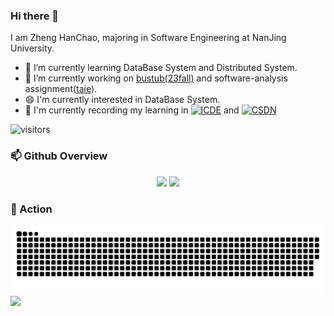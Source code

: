 ### Hi there 👋

<!--
**SplashCloud/SplashCloud** is a ✨ _special_ ✨ repository because its `README.md` (this file) appears on your GitHub profile.

Here are some ideas to get you started:
- 🔭 I’m currently working on ...
- 🌱 I’m currently learning ...
- 👯 I’m looking to collaborate on ...
- 🤔 I’m looking for help with ...
- 💬 Ask me about ...
- 📫 How to reach me: ...
- 😄 Pronouns: ...
- ⚡ Fun fact: ...
-->

I am Zheng HanChao, majoring in Software Engineering at NanJing University.

- 🌱 I’m currently learning DataBase System and Distributed System.
- 🔭 I’m currently working on [bustub(23fall)](https://github.com/cmu-db/bustub) and software-analysis assignment([taie](https://github.com/pascal-lab/Tai-e-assignments)).
- 😄 I'm currently interested in DataBase System.
- 💬 I'm currently recording my learning in [![ICDE](https://img.shields.io/badge/Homepage-ICDE-blue)](https://SplashCloud.github.io/) and [![CSDN](https://img.shields.io/badge/Blog-CSDN-orange)](https://blog.csdn.net/m0_57225567?type=blog)

![visitors](https://visitor-badge.glitch.me/badge?page_id=SplashCloud)

### 📫 Github Overview
<div align="center"> 
  <img height="150px" src="https://github-readme-stats.vercel.app/api?username=SplashCloud&hide_border=true&show_icons=trueline_height=21&theme=dracula" />
  <img height="150px" src="https://github-readme-stats.vercel.app/api/top-langs/?username=SplashCloud&hide=html,css&hide_border=true&layout=compact&langs_count=6&theme=dracula" /> 
</div>

### 🚀 Action
![](https://raw.githubusercontent.com/SplashCloud/SplashCloud/main/assets/github-contribution-grid-snake.svg)
![](https://activity-graph.herokuapp.com/graph?username=SplashCloud&theme=github)
